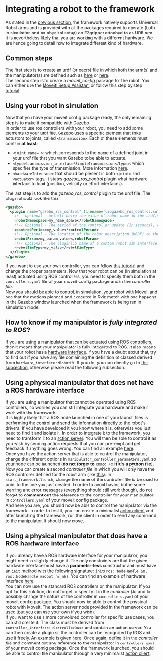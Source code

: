 # Integrating a robot to the framework
As stated in the [previous section](./2_configuring_the_framework.md), the framework natively supports Universal Robot arms and is provided with all the packages required to operate (both in simulation and on physical setup) an EZgripper attached to an UR5 arm.<br/>
It is nevertheless likely that you are working with a different hardware. We are hence going to detail how to integrate different kind of hardware.

## Common steps
The first step is to create an urdf (or xacro) file in which both the arm(s) and the manipulator(s) are defined such as [here](https://github.com/ARQ-CRISP/ARQ_common_packages/blob/master/arq_robots/urdf/arq_ur5_with_ezgripper.urdf.xacro) or [here](https://github.com/shadow-robot/sr_interface/blob/kinetic-devel/sr_multi_description/urdf/right_srhand_ur10.urdf.xacro). <br/>
The second step is to create a *moveit_config* package for the robot. You can either use the [Moveit! Setup Assistant](http://docs.ros.org/kinetic/api/moveit_tutorials/html/doc/setup_assistant/setup_assistant_tutorial.html) or follow this step by step [tutorial](./creating_moveit_config).

## Using your robot in simulation
Now that you have your moveit config package ready, the only remaining step is to make it compatible with Gazebo.<br/>
In order to use ros controllers with your robot, you need to add some elements to your urdf file. Gazebo uses a specific element that links actuators to joints, called `<transmission>`. Each of these elements must contain **at least**:
* `<joint name= >`: which corresponds to the name of a defined joint in your urdf file that you want Gazebo to be able to actuate.
* `<type>transmission_interface/SimpleTransmission</type>`: which specifies the type of transmission. More information [here](https://wiki.ros.org/urdf/XML/Transmission).
* `<hardwareInterface>` that should be present in both `<joint>` and `<actuator>` tags. It states *gazebo_ros_control* plugin what hardware interface to load (position, velocity or effort interfaces).

The last step is to add the *gazebo_ros_control* plugin to the urdf file. The plugin should look like this:
```xml
<gazebo>
  <plugin name="gazebo_ros_control" filename="libgazebo_ros_control.so">
    <!-- Optional - Default being the value of robot name in the urdf/sdf file-->
    <robotNamespace>my_name_space</robotNamespace>
    <!-- Optional - The period of the controller update (in seconds), default is Gazebo's period -->
    <controlPeriod>my_value</controlPeriod>
    <!-- Optional - The location of the robot_description (URDF) on the parameter server, default being '/robot_description' -->
    <robotParam>my_param_value</robotParam>
    <!-- Optional - The pluginlib name of a custom robot sim interface to be used (see below for more details), default being 'gazebo_ros_control/DefaultRobotHWSim' -->
    <robotSimType>my_value</robotSimType>
  </plugin>
</gazebo>
```
If you want to use your own controller, you can follow [this tutorial](http://gazebosim.org/tutorials/?tut=ros_control) and change the proper parameters. Now that your robot can be (in simulation at least) actuated using ROS controllers, you need to specify them both in the `controllers.yaml` file of your moveit config package and in the *controller file*. <br/>
Now you should be able to control, in simulation, your robot with Moveit and see that the motions planned and executed in Rviz match with one happens in the Gazebo window launched when the framework is being run in simulation mode.

## How to know if my manipulator is *fully integrated to ROS*?
If you are using a manipulator that can be actuated using [ROS controllers](http://wiki.ros.org/ros_controllers), then it means that your manipulator is fully integrated to ROS. It also means that your robot has a [hardware interface](http://wiki.ros.org/hardware_interface). If you have a doubt about that, try to find out if you have any file containing the definition of classed derived from `hardware_interface::RobotHW`. If you do, you can directly go to [this subsection](#using-a-physical-manipulator-that-does-have-a-ros-hardware-interface), otherwise please read the following subsection.

## Using a physical manipulator that does **not** have a ROS hardware interface
If you are using a manipulator that cannot be operated using ROS controllers, no worries you can still integrate your hardware and make it work with the framework. <br/>
It is highly likely that a ROS node launched in one of your launch files is performing the control and send the information directly to the robot's drivers. If you have developed it you know where it is, otherwise you just need to find it and isolate it. In order to integrate it to the framework, you need to transform it to an [action server](http://wiki.ros.org/actionlib/Tutorials). You will then be able to control it as you wish by sending action requests that you can pre-empt and get feedback if anything goes wrong. You can find an example [here](https://github.com/bdenoun/EZGripper/blob/master/ezgripper_driver/nodes/ezgripper_controller.py).<br/>
Once you have the action server that is able to control the manipulator, change the different options in `manipulator_controller_parameters.yaml` so your node can be launched (**do not forget to** `chmod +x` **if it's a python file**). Now you can create a second *controller file* in which you will only have the ROS controller defined for the robot arm (like [this](https://github.com/ARQ-CRISP/ARQ_common_packages/blob/master/arq_robots/controllers/ur5_ezgripper_position_controllers.yaml)). In `start_framework.launch`, change the name of the controller file to be used to point to the one you just created. In order to avoid having bothersome warning and error messages (everything should still work though), do not forget to **comment out** the reference to the controller for your manipulator in `controllers.yaml` of your moveit config package. <br/>
And here you are, you should now be able to control the manipulator via the framework. In order to test it, you can create a minimalist [action client](http://wiki.ros.org/actionlib/Tutorials) and after launching the framework, run the client in order to send any command to the manipulator. It should now move.

## Using a physical manipulator that does have a ROS hardware interface
If you already have a ROS hardware interface for your manipulator, you might need to slightly change it. The only constraints are that the given hardware interface must have a **parameter-less** constructor and must have an `init` method with the following signature: `init(ros::NodeHandle &n, ros::NodeHandle &robot_hw_nh)`. You can find an example of hardware interface [here](https://github.com/shadow-robot/sr_ur_arm/blob/kinetic-devel/sr_ur_robot_hw/src/sr_ur_robot_hw.cpp). <br/>
You can now use the standard ROS controllers on the manipulator. If you opt for this solution, do not forget to specify it in the *controller file* and to possibly change the nature of the controller in `controllers.yaml` of your moveit config package. You should now be able to control the physical robot with Moveit. The action server node provided in the framework can be used (but you can use your own if you wish). <br/>
If you want to use a more convoluted controller for specific use cases, you can still create it. The class must be derived from ```controller_interface::ControllerBase``` and contain an action server. You can then create a plugin so the controller can be recognized by ROS and use it freely. An example is given [here](http://wiki.ros.org/ros_control/Tutorials/Creating%20a%20controller). Once again, define it in the *controller file* and comment out any reference to the manipulator in `controllers.yaml` of your moveit config package. Once the framework launched, you should be able to control the manipulator through a very minimalist [action client](http://wiki.ros.org/actionlib/Tutorials).
